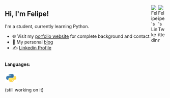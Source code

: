 <a href="https://twitter.com/felipezanard" target="_blank" rel="nofollow"><img align="right" alt="Felipe's Twitter" width="22px" src="https://cdn.jsdelivr.net/npm/simple-icons@v3/icons/twitter.svg" /></a><a href="https://www.linkedin.com/in/felipezanardi" target="_blank" rel="nofollow"><img align="right" alt="Felipe's Linkedin" width="22px" src="https://cdn.jsdelivr.net/npm/simple-icons@v3/icons/linkedin.svg" /></a>
## Hi, I'm Felipe! 
I'm a student, currently learning Python.

- 🌐 Visit my [porfolio website](https://felipezanardi.github.io/) for complete background and contact.
- 👋 My personal [blog](https://felipezanardi.github.io/blog/)
- ✍️ [Linkedin Profile](https://www.linkedin.com/in/felipezanardi)
<h2 align="left">

#### Languages:

<img align="center" alt="Felipe-Python" height="30" width="40" src="https://raw.githubusercontent.com/devicons/devicon/master/icons/python/python-original.svg">

(still working on it)
  
